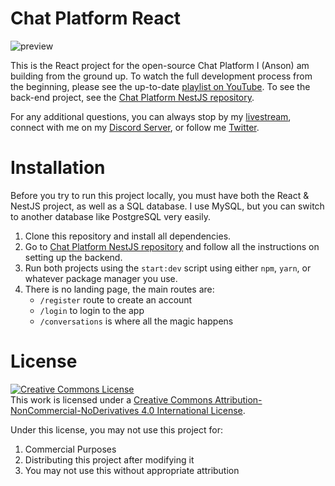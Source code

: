 # Chat Platform React

![preview](https://i.imgur.com/DQlHtCB.png)

This is the React project for the open-source Chat Platform I (Anson) am building from the ground up. To watch the full development process from the beginning, please see the up-to-date [playlist on YouTube](https://www.youtube.com/playlist?list=PL_cUvD4qzbkzS16TsnJDLbHuWBkKIbeVr). To see the back-end project, see the [Chat Platform NestJS repository](https://github.com/stuyy/chat-platform-nestjs).

For any additional questions, you can always stop by my [livestream](https://youtube.com/ansonthedeveloper), connect with me on my [Discord Server](https://discord.gg/anson), or follow me [Twitter](https://twitter.com/ansonthedev).

# Installation

Before you try to run this project locally, you must have both the React & NestJS project, as well as a SQL database. I use MySQL, but you can switch to another database like PostgreSQL very easily.

1. Clone this repository and install all dependencies.
2. Go to [Chat Platform NestJS repository](https://github.com/stuyy/chat-platform-nestjs) and follow all the instructions on setting up the backend.
3. Run both projects using the `start:dev` script using either `npm`, `yarn`, or whatever package manager you use.
4. There is no landing page, the main routes are:
   - `/register` route to create an account
   - `/login` to login to the app
   - `/conversations` is where all the magic happens

# License

<a rel="license" href="http://creativecommons.org/licenses/by-nc-nd/4.0/"><img alt="Creative Commons License" style="border-width:0" src="https://i.creativecommons.org/l/by-nc-nd/4.0/88x31.png" /></a><br />This work is licensed under a <a rel="license" href="http://creativecommons.org/licenses/by-nc-nd/4.0/">Creative Commons Attribution-NonCommercial-NoDerivatives 4.0 International License</a>.

Under this license, you may not use this project for:

1. Commercial Purposes
2. Distributing this project after modifying it
3. You may not use this without appropriate attribution
